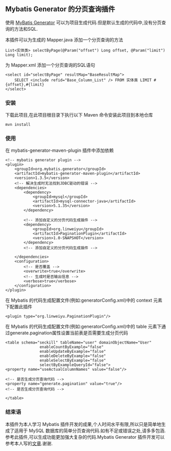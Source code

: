 ## Mybatis Generator 的分页查询插件
使用 [MyBatis Generator](https://github.com/mybatis/generator) 可以为项目生成代码.但是默认生成的代码中,没有分页查询的方法和SQL.

本插件可以为生成的 Mapper.java 添加一个分页查询的方法
```
List<实体类> selectByPage(@Param("offset") Long offset, @Param("limit") Long limit);
```

为 Mapper.xml 添加一个分页查询的SQL语句
```
<select id="selectByPage" resultMap="BaseResultMap">
    SELECT <include refid="Base_Column_List" /> FROM 实体类 LIMIT #{offset},#{limit}
</select>
```

### 安装
下载此项目,在此项目根目录下执行以下 Maven 命令安装此项目到本地仓库
```
mvn install
 ```
 
### 使用
在 mybatis-generator-maven-plugin 插件中添加依赖
```
<!-- mybatis generator plugin -->
<plugin>
    <groupId>org.mybatis.generator</groupId>
    <artifactId>mybatis-generator-maven-plugin</artifactId>
    <version>1.3.5</version>
    <!-- 解决生成时无法找到JDBC驱动的错误 -->
    <dependencies>
        <dependency>
            <groupId>mysql</groupId>
            <artifactId>mysql-connector-java</artifactId>
            <version>5.1.35</version>
        </dependency>
        
        <!-- 添加自定义的分页代码生成插件 -->
        <dependency>
            <groupId>org.linweiyu</groupId>
            <artifactId>PaginationPlugin</artifactId>
            <version>1.0-SNAPSHOT</version>
        </dependency>
        <!-- 添加自定义的分页代码生成插件 -->
        
    </dependencies>
    <configuration>
        <!-- 是否覆盖 -->
        <overwrite>true</overwrite>
        <!-- 生成时是否输出信息 -->
        <verbose>true</verbose>
    </configuration>
</plugin>
```

在 Mybatis 的代码生成配置文件(例如:generatorConfig.xml)中的 context 元素下配置此插件
```
<plugin type="org.linweiyu.PaginationPlugin"/>
```

在 Mybatis 的代码生成配置文件(例如:generatorConfig.xml)中的 table 元素下通过generate.pagination属性设置当前表是否需要生成分页代码
```
<table schema="seckill" tableName="user" domainObjectName="User"
               enableCountByExample="false"
               enableUpdateByExample="false"
               enableDeleteByExample="false"
               enableSelectByExample="false"
               selectByExampleQueryId="false">
<property name="useActualColumnNames" value="false"/>

<!-- 是否生成分页查询代码 -->
<property name="generate.pagination" value="true"/>
<!-- 是否生成分页查询代码 -->

</table>
```

### 结束语
本插件为本人学习 Mybatis 插件开发的成果,个人时间水平有限,所以只是简单地生成了适用于 MySQL 数据库的简单分页查询代码.如有不足或错误之处,请多多包涵.参考此插件,可以生成功能更加强大复杂的代码.Mybatis Generator 插件开发可以参考本人写的[文章](http://www.jianshu.com/p/b96043291b0d).谢谢.
